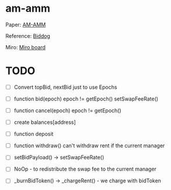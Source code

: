 # am-amm
Paper: [AM-AMM](https://arxiv.org/abs/2403.03367)

Reference:
[Biddog](https://github.com/Bunniapp/biddog/tree/main)

Miro: [Miro board](https://miro.com/app/board/uXjVKDNc1nI=/)

# TODO

- [ ] Convert topBid, nextBid just to use Epochs
- [ ] function bid(epoch) epoch != getEpoch() setSwapFeeRate()
- [ ] function cancel(epoch) epoch != getEpoch()
- [ ] create balances[address]
- [ ] function deposit
- [ ] function withdraw() can't withdraw rent if the current manager
- [ ] setBidPayload() -> setSwapFeeRate()
- [ ] NoOp - to redistribute the swap fee to the current manager
- [ ] _burnBidToken() -> _chargeRent() - we charge with bidToken

